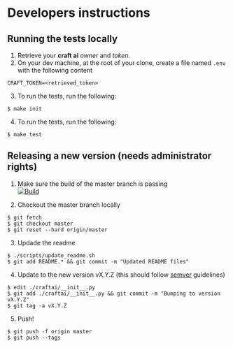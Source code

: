 # Developers instructions #

## Running the tests locally ##

1. Retrieve your **craft ai** _owner_ and _token_.
2. On your dev machine, at the root of your clone, create a file named `.env` with the following content

  ```
  CRAFT_TOKEN=<retrieved_token>
  ```

3. To run the tests, run the following: 

  ```console
  $ make init
  ```

4. To run the tests, run the following:

  ```console
  $ make test
  ```

## Releasing a new version (needs administrator rights) ##

1. Make sure the build of the master branch is passing  
  [![Build](https://img.shields.io/travis/craft-ai/craft-ai-client-python/master.svg?style=flat-square)](https://travis-ci.org/craft-ai/craft-ai-client-python)

2. Checkout the master branch locally

  ```console
  $ git fetch
  $ git checkout master
  $ git reset --hard origin/master
  ```

3. Updade the readme

  ```console
  $ ./scripts/update_readme.sh
  $ git add README.* && git commit -m "Updated README files"
  ```

4. Update to the new version vX.Y.Z (this should follow [semver](http://semver.org) guidelines)

  ```console
  $ edit ./craftai/__init__.py
  $ git add ./craftai/__init__.py && git commit -m "Bumping to version vX.Y.Z"
  $ git tag -a vX.Y.Z
  ```

5. Push!

  ```console
  $ git push -f origin master
  $ git push --tags
  ```
